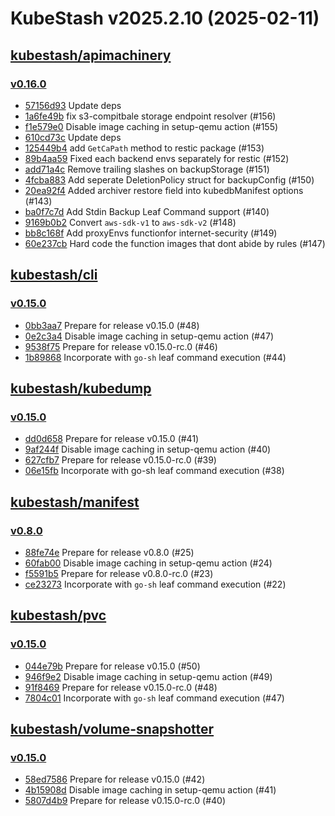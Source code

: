 # KubeStash v2025.2.10 (2025-02-11)


## [kubestash/apimachinery](https://github.com/kubestash/apimachinery)

### [v0.16.0](https://github.com/kubestash/apimachinery/releases/tag/v0.16.0)

- [57156d93](https://github.com/kubestash/apimachinery/commit/57156d93) Update deps
- [1a6fe49b](https://github.com/kubestash/apimachinery/commit/1a6fe49b) fix s3-compitbale storage endpoint resolver (#156)
- [f1e579e0](https://github.com/kubestash/apimachinery/commit/f1e579e0) Disable image caching in setup-qemu action (#155)
- [610cd73c](https://github.com/kubestash/apimachinery/commit/610cd73c) Update deps
- [125449b4](https://github.com/kubestash/apimachinery/commit/125449b4) add `GetCaPath` method to restic package (#153)
- [89b4aa59](https://github.com/kubestash/apimachinery/commit/89b4aa59) Fixed each backend envs separately for restic (#152)
- [add71a4c](https://github.com/kubestash/apimachinery/commit/add71a4c) Remove trailing slashes on backupStorage (#151)
- [4fcba883](https://github.com/kubestash/apimachinery/commit/4fcba883) Add seperate DeletionPolicy struct for backupConfig (#150)
- [20ea92f4](https://github.com/kubestash/apimachinery/commit/20ea92f4) Added archiver restore field into kubedbManifest options  (#143)
- [ba0f7c7d](https://github.com/kubestash/apimachinery/commit/ba0f7c7d) Add Stdin Backup Leaf Command support (#140)
- [9169b0b2](https://github.com/kubestash/apimachinery/commit/9169b0b2) Convert `aws-sdk-v1` to `aws-sdk-v2` (#148)
- [bb8c168f](https://github.com/kubestash/apimachinery/commit/bb8c168f) Add proxyEnvs functionfor internet-security (#149)
- [60e237cb](https://github.com/kubestash/apimachinery/commit/60e237cb) Hard code the function images that dont abide by rules  (#147)



## [kubestash/cli](https://github.com/kubestash/cli)

### [v0.15.0](https://github.com/kubestash/cli/releases/tag/v0.15.0)

- [0bb3aa7](https://github.com/kubestash/cli/commit/0bb3aa7) Prepare for release v0.15.0 (#48)
- [0e2c3a4](https://github.com/kubestash/cli/commit/0e2c3a4) Disable image caching in setup-qemu action (#47)
- [9538f75](https://github.com/kubestash/cli/commit/9538f75) Prepare for release v0.15.0-rc.0 (#46)
- [1b89868](https://github.com/kubestash/cli/commit/1b89868) Incorporate with `go-sh` leaf command execution (#44)



## [kubestash/kubedump](https://github.com/kubestash/kubedump)

### [v0.15.0](https://github.com/kubestash/kubedump/releases/tag/v0.15.0)

- [dd0d658](https://github.com/kubestash/kubedump/commit/dd0d658) Prepare for release v0.15.0 (#41)
- [9af244f](https://github.com/kubestash/kubedump/commit/9af244f) Disable image caching in setup-qemu action (#40)
- [627cfb7](https://github.com/kubestash/kubedump/commit/627cfb7) Prepare for release v0.15.0-rc.0 (#39)
- [06e15fb](https://github.com/kubestash/kubedump/commit/06e15fb) Incorporate with go-sh leaf command execution (#38)



## [kubestash/manifest](https://github.com/kubestash/manifest)

### [v0.8.0](https://github.com/kubestash/manifest/releases/tag/v0.8.0)

- [88fe74e](https://github.com/kubestash/manifest/commit/88fe74e) Prepare for release v0.8.0 (#25)
- [60fab00](https://github.com/kubestash/manifest/commit/60fab00) Disable image caching in setup-qemu action (#24)
- [f5591b5](https://github.com/kubestash/manifest/commit/f5591b5) Prepare for release v0.8.0-rc.0 (#23)
- [ce23273](https://github.com/kubestash/manifest/commit/ce23273) Incorporate with `go-sh` leaf command execution (#22)



## [kubestash/pvc](https://github.com/kubestash/pvc)

### [v0.15.0](https://github.com/kubestash/pvc/releases/tag/v0.15.0)

- [044e79b](https://github.com/kubestash/pvc/commit/044e79b) Prepare for release v0.15.0 (#50)
- [946f9e2](https://github.com/kubestash/pvc/commit/946f9e2) Disable image caching in setup-qemu action (#49)
- [91f8469](https://github.com/kubestash/pvc/commit/91f8469) Prepare for release v0.15.0-rc.0 (#48)
- [7804c01](https://github.com/kubestash/pvc/commit/7804c01) Incorporate with `go-sh` leaf command execution (#47)



## [kubestash/volume-snapshotter](https://github.com/kubestash/volume-snapshotter)

### [v0.15.0](https://github.com/kubestash/volume-snapshotter/releases/tag/v0.15.0)

- [58ed7586](https://github.com/kubestash/volume-snapshotter/commit/58ed7586) Prepare for release v0.15.0 (#42)
- [4b15908d](https://github.com/kubestash/volume-snapshotter/commit/4b15908d) Disable image caching in setup-qemu action (#41)
- [5807d4b9](https://github.com/kubestash/volume-snapshotter/commit/5807d4b9) Prepare for release v0.15.0-rc.0 (#40)



